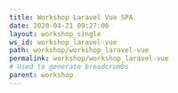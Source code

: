 ```yaml
---
title: Workshop Laravel Vue SPA
date: 2020-04-21 09:27:00
layout: workshop_single
ws_id: workshop_laravel-vue
path: workshop/workshop_laravel-vue
permalink: workshop/workshop_laravel-vue
# Used to generate breadcrumbs
parent: workshop
---
```

